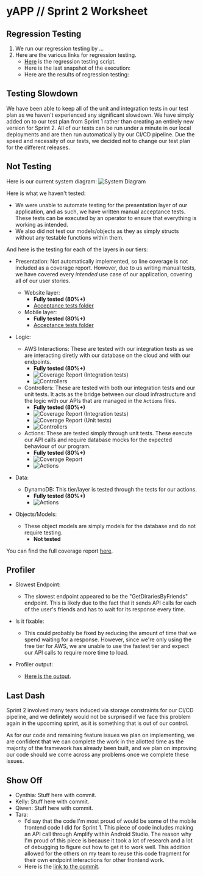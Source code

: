 # yAPP // Sprint 2 Worksheet

## Regression Testing
1. We run our regression testing by ...
2. Here are the various links for regression testing.
    - [Here](.) is the regression testing script.
    - Here is the last snapshot of the execution:
    - Here are the results of regression testing:

## Testing Slowdown
We have been able to keep all of the unit and integration tests in our test plan as we haven't experienced any significant slowdown. We have simply added on to our test plan from Sprint 1 rather than creating an entirely new version for Sprint 2. All of our tests can be run under a minute in our local deployments and are then run automatically by our CI/CD pipeline. Due the speed and necessity of our tests, we decided not to change our test plan for the different releases.

## Not Testing
Here is our current system diagram:
![System Diagram](./Images/architectureDiagram.png)

Here is what we haven't tested:
* We were unable to automate testing for the presentation layer of our application, and as such, we have written manual acceptance tests. These tests can be executed by an operator to ensure that everything is working as intended.
* We also did not test our models/objects as they as simply structs without any testable functions within them.

And here is the testing for each of the layers in our tiers:
- Presentation:
    Not automatically implemented, so line coverage is not included as a coverage report. However, due to us writing manual tests, we have covered every *intended* use case of our application, covering all of our user stories.
    * Website layer: 
        - **Fully tested (80%+)**
        - [Acceptance tests folder](../Acceptance%20Tests/)
    * Mobile layer: 
        - **Fully tested (80%+)**
        - [Acceptance tests folder](../Acceptance%20Tests/)

- Logic:
    * AWS Interactions: These are tested with our integration tests as we are interacting diretly with our database on the cloud and with our endpoints. 
        - **Fully tested (80%+)** 
        - ![Coverage Report (Integration tests)](./Images/IntegrationTests.png)
        - ![Controllers](./Images/Controllers.png)
    * Controllers: These are tested with both our integration tests and our unit tests. It acts as the bridge between our cloud infrastructure and the logic with our APIs that are managed in the `Actions` files. 
        - **Fully tested (80%+)**
        - ![Coverage Report (Integration tests)](./Images/IntegrationTests.png)
        - ![Coverage Report (Unit tests)](./Images/UnitTests.png)
        - ![Controllers](./Images/Controllers.png)
    * Actions: These are tested simply through unit tests. These execute our API calls and require database mocks for the expected behaviour of our program.
        - **Fully tested (80%+)**
        - ![Coverage Report](./Images/UnitTests.png)
        - ![Actions](./Images/Actions.png)

- Data:
    * DynamoDB: This tier/layer is tested through the tests for our actions.
        - **Fully tested (80%+)**
        - ![Actions](./Images/Actions.png)

- Objects/Models:
    * These object models are simply models for the database and do not require testing.
        - **Not tested**

You can find the full coverage report [here](./Reports/CoverageReport.json).

## Profiler
- Slowest Endpoint:
    - The slowest endpoint appeared to be the "GetDirariesByFriends" endpoint. This is likely due to the fact that it sends API calls for each of the user's friends and has to wait for its response every time. 

- Is it fixable:
    - This could probably be fixed by reducing the amount of time that we spend waiting for a response. However, since we're only using the free tier for AWS, we are unable to use the fastest tier and expect our API calls to require more time to load.

- Profiler output:
    - [Here is the output](./Reports/yAppLambda%20-%20[2024-11-03%2014-57-17].dtt).

## Last Dash
Sprint 2 involved many tears induced via storage constraints for our CI/CD pipeline, and we definitely would not be surprised if we face this problem again in the upcoming sprint, as it is something that is out of our control.

As for our code and remaining feature issues we plan on implementing, we are confident that we can complete the work in the allotted time as the majority of the framework has already been built, and we plan on improving our code should we come across any problems once we complete these issues.

## Show Off
- Cynthia:
    Stuff here with commit.
- Kelly:
    Stuff here with commit.
- Qiwen:
    Stuff here with commit.
- Tara:
    - I'd say that the code I'm most proud of would be some of the mobile frontend code I did for Sprint 1. This piece of code includes making an API call through Amplify within Android Studio. The reason why I'm proud of this piece is because it took a lot of research and a lot of debugging to figure out how to get it to work well. This addition allowed for the others on my team to reuse this code fragment for their own endpoint interactions for other frontend work.
    - Here is the [link to the commit](https://github.com/KageSilver/yAPP/commit/e56907e2eb8d5947cdef8dc9e143b5a36744095b).
